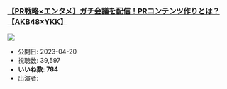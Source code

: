 ### [【PR戦略×エンタメ】ガチ会議を配信！PRコンテンツ作りとは？【AKB48×YKK】](https://www.youtube.com/watch?v=vypnOwhY_MU)
[![](https://img.youtube.com/vi/vypnOwhY_MU/sddefault.jpg)](https://www.youtube.com/watch?v=vypnOwhY_MU)
-   公開日: 2023-04-20
-   視聴数: 39,597
-   **いいね数: 784**
-   出演者: 
